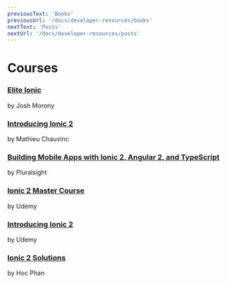 ```yaml
---
previousText: 'Books'
previousUrl: '/docs/developer-resources/books'
nextText: 'Posts'
nextUrl: '/docs/developer-resources/posts'
---
```


# Courses

### [Elite Ionic](https://www.joshmorony.com/elite/)

by Josh Morony

### [Introducing Ionic 2](http://shop.oreilly.com/product/0636920050353.do)

by Mathieu Chauvinc

### [Building Mobile Apps with Ionic 2, Angular 2, and TypeScript](https://app.pluralsight.com/library/courses/ionic2-angular2-typescript-mobile-apps/table-of-contents)

by Pluralsight

### [Ionic 2 Master Course](https://www.udemy.com/ionic-2-tutorial/)

by Udemy

### [Introducing Ionic 2](https://www.udemy.com/introducing-ionic-2/)

by Udemy

### [Ionic 2 Solutions](https://www.packtpub.com/web-development/ionic-2-solutions-video)

by Hoc Phan

